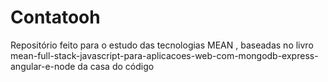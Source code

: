 <h1> Contatooh </h1>

<p>
Repositório feito para o estudo das tecnologias MEAN , baseadas no livro mean-full-stack-javascript-para-aplicacoes-web-com-mongodb-express-angular-e-node da casa do código

</p>



